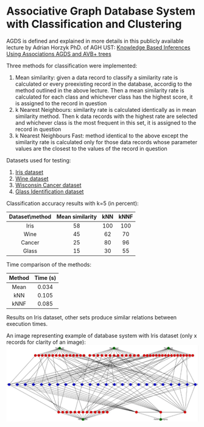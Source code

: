 # Associative Graph Database System with Classification and Clustering

AGDS is defined and explained in more details in this publicly available lecture by Adrian Horzyk PhD. of AGH UST:
[Knowledge Based Inferences Using Associations AGDS and AVB+ trees](http://home.agh.edu.pl/~horzyk/lectures/ci/CI-KE-KnowledgeBasedInferencesUsingAssociationsAGDSandAVB+trees.pdf)

Three methods for classification were implemented:
1. Mean similarity: given a data record to classify a similarity rate is calculated or every preexisting record in the database, 
accordig to the method outlined in the above lecture. Then a mean similarity rate is calculated for each class and whichever class 
has the highest score, it is assigned to the record in question
2. k Nearest Neighbours: similarity rate is calculated identically as in mean similarity method. Then k data records with the highest 
rate are selected and whichever class is the most frequent in this set, it is assigned to the record in question
3. k Nearest Neighbours Fast: method identical to the above except the similarity rate is calculated only for those data records whose 
parameter values are the closest to the values of the record in question

Datasets used for testing:
1. [Iris dataset](http://archive.ics.uci.edu/ml/datasets/Iris)
2. [Wine dataset](http://archive.ics.uci.edu/ml/datasets/Wine)
3. [Wisconsin Cancer dataset](http://archive.ics.uci.edu/ml/datasets/Breast+Cancer+Wisconsin+%28Original%29)
4. [Glass Identification dataset](http://archive.ics.uci.edu/ml/datasets/Glass+Identification)

Classification accuracy results with k=5 (in percent):

| Dataset\method | Mean similarity | kNN  | kNNF |
| :-------------: | :-------------: | :-----: | :---: |
| Iris      | 58 | 100 | 100 |
| Wine      | 45 | 62 | 70 |
| Cancer | 25 | 80 | 96 |
| Glass  | 15 | 30 | 55 |

Time comparison of the methods:

| Method | Time (s) |
| :---: | :---: |
| Mean | 0.034 |
| kNN | 0.105 |
| kNNF | 0.085 |

Results on Iris dataset, other sets produce similar relations between execution times.

An image representing example of database system with Iris dataset (only x records for clarity of an image):
![alt text](https://github.com/Krzysztof21/AGDS/blob/master/image.JPG   "Iris graph database")

